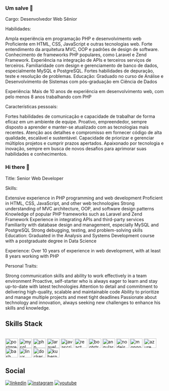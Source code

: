 ### Um salve 👋

Cargo: Desenvolvedor Web Sênior

Habilidades:

Ampla experiência em programação PHP e desenvolvimento web Proficiente em HTML, CSS, JavaScript e outras tecnologias web. Forte entendimento da arquitetura MVC, OOP e padrões de design de software. Conhecimento de frameworks PHP populares, como Laravel e Zend Framework. Experiência na integração de APIs e terceiros serviços de terceiros. Familiaridade com design e gerenciamento de banco de dados, especialmente MySQL e PostgreSQL. Fortes habilidades de depuração, teste e resolução de problemas.
Educação: Graduado no curso de Análise e Desenvolvimento de Sistemas com pós-graduação em Ciência de Dados

Experiência: Mais de 10 anos de experiência em desenvolvimento web, com pelo menos 8 anos trabalhando com PHP

Características pessoais:

Fortes habilidades de comunicação e capacidade de trabalhar de forma eficaz em um ambiente de equipe. Proativo, empreendedor, sempre disposto a aprender e manter-se atualizado com as tecnologias mais recentes. Atenção aos detalhes e compromisso em fornecer código de alta qualidade, escalável e sustentável. Capacidade de priorizar e gerenciar múltiplos projetos e cumprir prazos apertados. Apaixonado por tecnologia e inovação, sempre em busca de novos desafios para aprimorar suas habilidades e conhecimentos.


### Hi there 👋

Title: Senior Web Developer

Skills:

Extensive experience in PHP programming and web development
Proficient in HTML, CSS, JavaScript, and other web technologies
Strong understanding of MVC architecture, OOP, and software design patterns
Knowledge of popular PHP frameworks such as Laravel and Zend Framework
Experience in integrating APIs and third-party services
Familiarity with database design and management, especially MySQL and PostgreSQL
Strong debugging, testing, and problem-solving skills
Education: Graduated in the Analysis and Systems Development course with a postgraduate degree in Data Science

Experience: Over 10 years of experience in web development, with at least 8 years working with PHP

Personal Traits:

Strong communication skills and ability to work effectively in a team environment
Proactive, self-starter who is always eager to learn and stay up-to-date with latest technologies
Attention to detail and commitment to delivering high-quality, scalable and maintainable code
Ability to prioritize and manage multiple projects and meet tight deadlines
Passionate about technology and innovation, always seeking new challenges to enhance his skills and knowledge.

## Skills Stack
<div style="display: inline_block"><br>
<img align="center" alt="postgresql" height="30" width="40" src="https://github.com/get-icon/geticon/raw/master/icons/postgresql.svg">
<img align="center" alt="mysql" height="30" width="40" src="https://github.com/get-icon/geticon/raw/master/icons/mysql.svg">
<img align="center" alt="php" height="30" width="40" src="https://github.com/get-icon/geticon/raw/master/icons/php.svg">
<img align="center" alt="laravel" height="30" width="40" src="https://github.com/get-icon/geticon/raw/master/icons/laravel.svg">
<img align="center" alt="javascript" height="30" width="40" src="https://github.com/get-icon/geticon/raw/master/icons/javascript.svg">
<img align="center" alt="react" height="30" width="40" src="https://github.com/get-icon/geticon/raw/master/icons/react.svg">
<img align="center" alt="bootstrap" height="30" width="40" src="https://github.com/get-icon/geticon/raw/master/icons/bootstrap.svg">
<img align="center" alt="angular" height="30" width="40" src="https://github.com/get-icon/geticon/raw/master/icons/angular-icon.svg">
<img align="center" alt="nodejs" height="30" width="40" src="https://github.com/get-icon/geticon/raw/master/icons/nodejs-icon.svg">
<img align="center" alt="mongodb" height="30" width="40" src="https://github.com/get-icon/geticon/raw/master/icons/mongodb-icon.svg">
<img align="center" alt="azure" height="30" width="40" src="https://github.com/get-icon/geticon/raw/master/icons/azure-icon.svg">
<img align="center" alt="bash" height="30" width="40" src="https://cdn.jsdelivr.net/gh/devicons/devicon/icons/bash/bash-original.svg" />
<img align="center" alt="linux" height="30" width="40" src="https://cdn.jsdelivr.net/gh/devicons/devicon/icons/linux/linux-original.svg" />
<img align="center" alt="docker" height="30" width="40" src="https://cdn.jsdelivr.net/gh/devicons/devicon/icons/docker/docker-original.svg" />
<img align="center" alt="kubernetes" height="30" width="40" src="https://cdn.jsdelivr.net/gh/devicons/devicon/icons/kubernetes/kubernetes-plain.svg" />
</div>

## Social

[![linkedin](https://img.shields.io/badge/LinkedIn-0077B5?style=for-the-badge&logo=linkedin&logoColor=white)](https://www.linkedin.com/in/xikaojr/)
[![instagram](https://img.shields.io/badge/Instagram-E4405F?style=for-the-badge&logo=instagram&logoColor=white)](https://instagram.com/xikaojr/)
[![youtube](https://img.shields.io/youtube/channel/subscribers/UCwC64OTtoBDembawIhVS8qQ)](https://youtube.com/xikaojr/)
